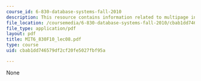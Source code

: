 ```yaml
---
course_id: 6-830-database-systems-fall-2010
description: This resource contains information related to multipage interactions.
file_location: /coursemedia/6-830-database-systems-fall-2010/cbab1dd746579df2cf20fe5027fbf95a_MIT6_830F10_lec07b.pdf
file_type: application/pdf
layout: pdf
title: MIT6_830F10_lec08.pdf
type: course
uid: cbab1dd746579df2cf20fe5027fbf95a

---
```

None